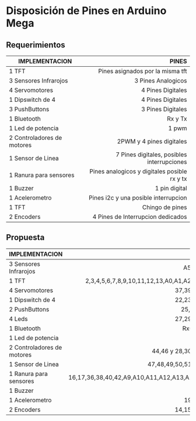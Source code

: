 # Disposición de Pines en Arduino Mega

## Requerimientos

| IMPLEMENTACION | PINES |
| ------ |------:|
| 1 TFT | Pines asignados por la misma tft |
| 3 Sensores Infrarojos | 3 Pines Analogicos |
| 4 Servomotores | 4 Pines Digitales |
| 1 Dipswitch de 4 | 4 Pines Digitales |
| 3 PushButtons |  3 Pines Digitales |
| 1 Bluetooth | Rx y Tx |
| 1 Led de potencia | 1 pwm |
| 2 Controladores de motores | 2PWM y 4 pines digitales |
| 1 Sensor de Linea | 7 Pines digitales, posibles interrupciones |
| 1 Ranura para sensores | Pines analogicos y digitales posible rx y tx |
| 1 Buzzer | 1 pin digital |
| 1 Acelerometro | Pines i2c y una posible interrupcion |
| 1 TFT | Chingo de pines |
| 2 Encoders | 4 Pines de Interrupcion dedicados |
## Propuesta

| IMPLEMENTACION | PINES |
| ------ |------:|
| 3 Sensores Infrarojos | A5,A6,A7 |
| 1 TFT | 2,3,4,5,6,7,8,9,10,11,12,13,A0,A1,A2,A3,A4 |
| 4 Servomotores | 37,39,41,43 |
| 1 Dipswitch de 4 | 22,23,24,26 |
| 2 PushButtons | 25, RESET |
| 4 Leds | 27,29,31,33 |
| 1 Bluetooth | Rx0 y Tx0 |
| 1 Led de potencia | 45 |
| 2 Controladores de motores | 44,46 y 28,30,32,34 |
| 1 Sensor de Linea | 47,48,49,50,51,52,53 |
| 1 Ranura para sensores |16,17,36,38,40,42,A9,A10,A11,A12,A13,A14,A15 |
| 1 Buzzer | 35 |
| 1 Acelerometro | 19,20,21 |
| 2 Encoders | 14,15,18,A8 |
